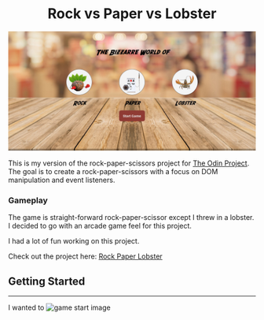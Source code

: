 <div id="header" align="center">
  <h1>Rock vs Paper vs Lobster</h1>
</div>
<img src="https://github.com/JoshDagat/readme-images/blob/main/landing.jpg"/>


This is my version of the rock-paper-scissors project for [The Odin Project](https://www.theodinproject.com). The goal is to create a rock-paper-scissors with a focus on DOM manipulation and event listeners.


### Gameplay


The game is straight-forward rock-paper-scissor except I threw in a lobster. I decided to go with an arcade game feel for this project.

I had a lot of fun working on this project.

Check out the project here: [Rock Paper Lobster](https://github.com/JoshDagat/rock-paper-lobster)

## Getting Started

---

I wanted to
![game start image]()
